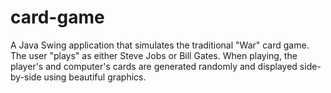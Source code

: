 # card-game
A Java Swing application that simulates the traditional "War" card game. The user "plays" as either Steve Jobs or Bill Gates. When playing, the player's and computer's cards are generated randomly and displayed side-by-side using beautiful graphics.
